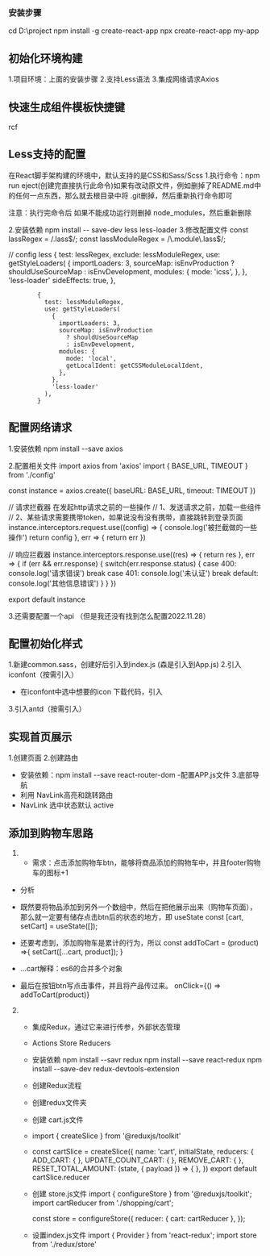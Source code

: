 ### 安装步骤
cd D:\project
npm install -g create-react-app
npx create-react-app my-app

## 初始化环境构建
1.项目环境：上面的安装步骤
2.支持Less语法
3.集成网络请求Axios

## 快速生成组件模板快捷键
  rcf
## Less支持的配置
在React脚手架构建的环境中，默认支持的是CSS和Sass/Scss
1.执行命令：npm run eject(创建完直接执行此命令)如果有改动原文件，例如删掉了README.md中的任何一点东西，那么就去根目录中将 .git删掉，然后重新执行命令即可

注意：执行完命令后 如果不能成功运行则删掉 node_modules，然后重新删除

2.安装依赖
npm install -- save-dev less less-loader
3.修改配置文件
const lassRegex = /\.lass$/;
const lassModuleRegex = /\.module\.lass$/;

// config less
            {
              test: lessRegex,
              exclude: lessModuleRegex,
              use: getStyleLoaders(
                {
                  importLoaders: 3,
                  sourceMap: isEnvProduction
                    ? shouldUseSourceMap
                    : isEnvDevelopment,
                  modules: {
                    mode: 'icss',
                  },
                },
                'less-loader'
              sideEffects: true,
            },
            
            {
              test: lessModuleRegex,
              use: getStyleLoaders(
                {
                  importLoaders: 3,
                  sourceMap: isEnvProduction
                    ? shouldUseSourceMap
                    : isEnvDevelopment,
                  modules: {
                    mode: 'local',
                    getLocalIdent: getCSSModuleLocalIdent,
                  },
                },
                'less-loader'
              ),
            }

## 配置网络请求
1.安装依赖
npm install --save axios

2.配置相关文件
import axios from 'axios'
import { BASE_URL, TIMEOUT } from './config'

const instance = axios.create({
    baseURL: BASE_URL,
    timeout: TIMEOUT
})

// 请求拦截器 在发起http请求之前的一些操作
// 1、发送请求之前，加载一些组件
// 2、某些请求需要携带token，如果说没有没有携带，直接跳转到登录页面
instance.interceptors.request.use((config) => {
    console.log('被拦截做的一些操作')
    return config
}, err => {
    return err
})

// 响应拦截器
instance.interceptors.response.use((res) => {
    return res
}, err => {
    if (err && err.response) {
        switch(err.response.status) {
            case 400:
                console.log('请求错误')
                break
            case 401:
                console.log('未认证')
                break
            default:
                console.log('其他信息错误')
        }
    }
})

export default instance

3.还需要配置一个api （但是我还没有找到怎么配置2022.11.28）

## 配置初始化样式
1.新建common.sass，创建好后引入到index.js (森是引入到App.js)
2.引入iconfont（按需引入）
  - 在iconfont中选中想要的icon 下载代码，引入
 
3.引入antd（按需引入）

## 实现首页展示
1.创建页面
2.创建路由
  - 安装依赖：npm install --save react-router-dom
  -配置APP.js文件
3.底部导航
 - 利用 NavLink高亮和跳转路由
  - NavLink 选中状态默认 active

## 添加到购物车思路
1. - 需求：点击添加购物车btn，能够将商品添加的购物车中，并且footer购物车的图标+1

- 分析
 - 既然要将物品添加到另外一个数组中，然后在把他展示出来（购物车页面），那么就一定要有储存点击btn后的状态的地方，即 useState
 const [cart, setCart] = useState([]);

 - 还要考虑到，添加购物车是累计的行为，所以 const addToCart = (product) =>{
  setCart([...cart, product]);
 }
  - ...cart解释：es6的合并多个对象

 - 最后在按钮btn写点击事件，并且将产品传过来。
 onClick={() => addToCart(product)}

2. - 集成Redux，通过它来进行传参，外部状态管理
    - Actions Store Reducers 
    - 安装依赖
    npm install --savr redux
    npm install --save react-redux
    npm install --save-dev redux-devtools-extension
    - 创建Redux流程
     - 创建redux文件夹
     - 创建 cart.js文件
      - import { createSlice } from '@reduxjs/toolkit'
      - const cartSlice = createSlice({
        name: 'cart',
        initialState,
        reducers: {
          ADD_CART: {
          },
          UPDATE_COUNT_CART: {
          },
          REMOVE_CART: {
          },
          RESET_TOTAL_AMOUNT: (state, { payload }) => {
        },
      })
      export default cartSlice.reducer
     - 创建 store.js文件
       import { configureStore } from '@reduxjs/toolkit';
       import cartReducer from './shopping/cart';
       
       const store = configureStore({
         reducer: {
           cart: cartReducer
         },
       });
     - 设置index.js文件
       import { Provider } from 'react-redux';
       import store from './redux/store'
       <Provider store={store}>
         <App />
       </Provider>
